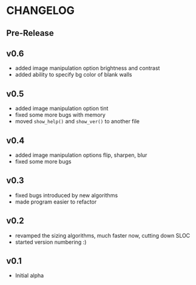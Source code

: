CHANGELOG
=========

Pre-Release
-----------

v0.6
----

+ added image manipulation option brightness and contrast
+ added ability to specify bg color of blank walls

v0.5
----

+ added image manipulation option tint
+ fixed some more bugs with memory
+ moved `show_help()` and `show_ver()` to another file

v0.4
----

+ added image manipulation options flip, sharpen, blur
+ fixed some more bugs

v0.3
----

+ fixed bugs introduced by new algorithms
+ made program easier to refactor

v0.2
----

+ revamped the sizing algorithms, much faster now, cutting down SLOC
+ started version numbering :)

v0.1
----

+ Initial alpha
